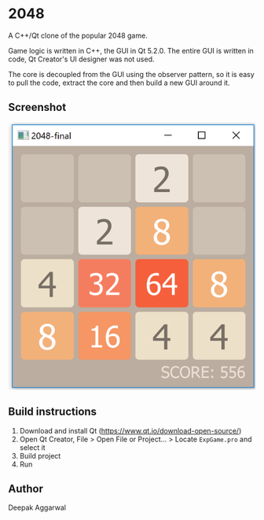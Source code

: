 2048
====

A C++/Qt clone of the popular 2048 game. 

Game logic is written in C++, the GUI in Qt 5.2.0. The entire GUI is written in code, Qt Creator's UI designer was not used.

The core is decoupled from the GUI using the observer pattern, so it is easy to pull the code, extract the core and then build a new GUI around it.

Screenshot
--
![Alt text](app_screenshot_1.png)


Build instructions
--
1. Download and install Qt (https://www.qt.io/download-open-source/)
2. Open Qt Creator, File > Open File or Project... > Locate `ExpGame.pro` and select it
3. Build project
4. Run

Author
--
Deepak Aggarwal